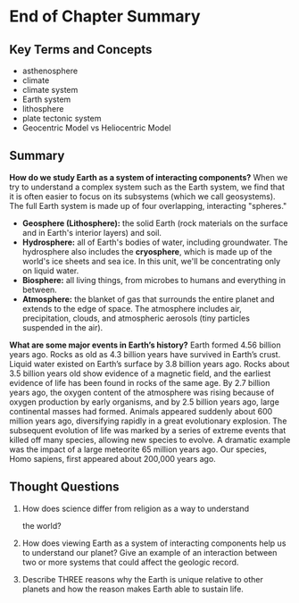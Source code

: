 # End of Chapter Summary

## Key Terms and Concepts

* asthenosphere 
* climate 
* climate system 
* Earth system 
* lithosphere 
* plate tectonic system
* Geocentric Model vs Heliocentric Model

## Summary

**How do we study Earth as a system of interacting components?** When we try to understand a complex system such as the Earth system, we find that it is often easier to focus on its subsystems \(which we call geosystems\). The full Earth system is made up of four overlapping, interacting "spheres."

* **Geosphere \(Lithosphere\):** the solid Earth \(rock materials on the surface and in Earth's interior layers\) and soil. 
* **Hydrosphere:** all of Earth's bodies of water, including groundwater. The hydrosphere also includes the **cryosphere**, which is made up of the world's ice sheets and sea ice. In this unit, we'll be concentrating only on liquid water.
* **Biosphere:** all living things, from microbes to humans and everything in between.
* **Atmosphere:** the blanket of gas that surrounds the entire planet and extends to the edge of space. The atmosphere includes air, precipitation, clouds, and atmospheric aerosols \(tiny particles suspended in the air\).

**What are some major events in Earth’s history?** Earth formed 4.56 billion years ago. Rocks as old as 4.3 billion years have survived in Earth’s crust. Liquid water existed on Earth’s surface by 3.8 billion years ago. Rocks about 3.5 billion years old show evidence of a magnetic field, and the earliest evidence of life has been found in rocks of the same age. By 2.7 billion years ago, the oxygen content of the atmosphere was rising because of oxygen production by early organisms, and by 2.5 billion years ago, large continental masses had formed. Animals appeared suddenly about 600 million years ago, diversifying rapidly in a great evolutionary explosion. The subsequent evolution of life was marked by a series of extreme events that killed off many species, allowing new species to evolve. A dramatic example was the impact of a large meteorite 65 million years ago. Our species, Homo sapiens, first appeared about 200,000 years ago.

## Thought Questions

1. How does science differ from religion as a way to understand

   the world?

2. How does viewing Earth as a system of interacting components help us to understand our planet? Give an example of an interaction between two or more systems that could affect the geologic record.
3. Describe THREE reasons why the Earth is unique relative to other planets and how the reason makes Earth able to sustain life.







